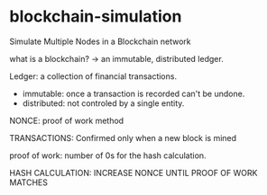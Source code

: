 # blockchain-simulation

Simulate Multiple Nodes in a Blockchain network

what is a blockchain? -> an immutable, distributed ledger.

Ledger: a collection of financial transactions.

- immutable: once a transaction is recorded can't be undone.
- distributed: not controled by a single entity.

NONCE: proof of work method

TRANSACTIONS: Confirmed only when a new block is mined

proof of work: number of 0s for the hash calculation.

HASH CALCULATION: INCREASE NONCE UNTIL PROOF OF WORK MATCHES
